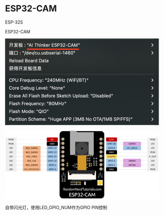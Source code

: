 
# ESP32-CAM

ESP-32S

ESP32-CAM

![alt text](image.png)

![alt text](image-1.png)

自带闪光灯，使用LED_GPIO_NUM作为GPIO PIN控制
